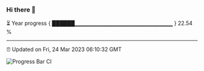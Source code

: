 ### Hi there 👋

⏳ Year progress { ██████▁▁▁▁▁▁▁▁▁▁▁▁▁▁▁▁▁▁▁▁▁▁▁▁ } 22.54 %

---

⏰ Updated on Fri, 24 Mar 2023 06:10:32 GMT

![Progress Bar CI](https://github.com/Shyam-Makwana/GitHub-Actions-Demo/workflows/Progress%20Bar%20CI/badge.svg)
